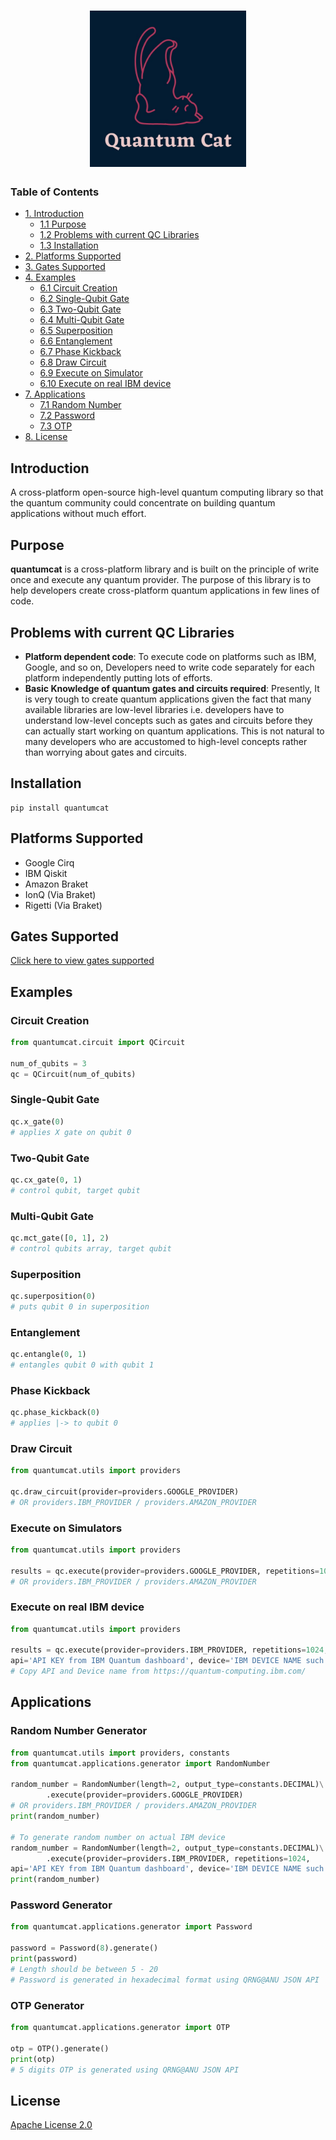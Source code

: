<h1 align="center">
  <img src="https://github.com/artificial-brain/quantumcat/blob/assets/quantumcat/logo/quantum_cat_logo.jpg?raw=true" alt="Quantum Cat Logo" width="250" height="250" />
</h1>


### Table of Contents

- [1. Introduction](#introduction)
  * [1.1 Purpose](#purpose)
  * [1.2 Problems with current QC Libraries](#problems-with-current-qc-libraries)
  * [1.3 Installation](#installation)
- [2. Platforms Supported](#platforms-supported)
- [3. Gates Supported](#gates-supported)
- [4. Examples](#examples)
  * [6.1 Circuit Creation](#circuit-creation)
  * [6.2 Single-Qubit Gate](#single-qubit-gate)
  * [6.3 Two-Qubit Gate](#two-qubit-gate)
  * [6.4 Multi-Qubit Gate](#multi-qubit-gate)
  * [6.5 Superposition](#superposition)
  * [6.6 Entanglement](#entanglement)
  * [6.7 Phase Kickback](#phase-kickback)    
  * [6.8 Draw Circuit](#draw-circuit)
  * [6.9 Execute on Simulator](#execute-on-simulator)
  * [6.10 Execute on real IBM device](#execute-on-real-ibm-device)
- [7. Applications](#applications)
   * [7.1 Random Number](#random-number)
   * [7.2 Password](#password)
   * [7.3 OTP](#otp)
- [8. License](#license)


## Introduction
A cross-platform open-source high-level quantum computing library so that the quantum community could concentrate on building quantum applications without much effort.
## Purpose
**quantumcat** is a cross-platform library and is built on the principle of write once and execute any quantum provider. The purpose of this library is to help developers create cross-platform quantum applications in few lines of code.
## Problems with current QC Libraries
* **Platform dependent code**:
To execute code on platforms such as IBM, Google, and so on, Developers need to write code separately for each platform independently putting lots of efforts.
* **Basic Knowledge of quantum gates and circuits required**:
  Presently, It is very tough to create quantum applications given the fact that many available libraries are low-level libraries i.e. developers have to understand low-level concepts such as gates and circuits before they can actually start working on quantum applications. This is not natural to many developers who are accustomed to high-level concepts rather than worrying about gates and circuits.
## Installation
```shell
pip install quantumcat
```
## Platforms Supported
* Google Cirq
* IBM Qiskit
* Amazon Braket
* IonQ (Via Braket)
* Rigetti (Via Braket)
## Gates Supported
[Click here to view gates supported](https://sheet.zoho.com/sheet/published/nvlfe4b782cabaa524276ab9a44e270d800b2?mode=html)

## Examples
### Circuit Creation
```python
from quantumcat.circuit import QCircuit

num_of_qubits = 3
qc = QCircuit(num_of_qubits)
```
### Single-Qubit Gate
```python
qc.x_gate(0) 
# applies X gate on qubit 0
```
### Two-Qubit Gate
```python
qc.cx_gate(0, 1) 
# control qubit, target qubit
```
### Multi-Qubit Gate
```python
qc.mct_gate([0, 1], 2) 
# control qubits array, target qubit
```
### Superposition
```python
qc.superposition(0) 
# puts qubit 0 in superposition
```
### Entanglement
```python
qc.entangle(0, 1) 
# entangles qubit 0 with qubit 1
```
### Phase Kickback
```python
qc.phase_kickback(0) 
# applies |-> to qubit 0
```
### Draw Circuit
```python
from quantumcat.utils import providers

qc.draw_circuit(provider=providers.GOOGLE_PROVIDER) 
# OR providers.IBM_PROVIDER / providers.AMAZON_PROVIDER 
```
### Execute on Simulators
```python
from quantumcat.utils import providers

results = qc.execute(provider=providers.GOOGLE_PROVIDER, repetitions=1024) 
# OR providers.IBM_PROVIDER / providers.AMAZON_PROVIDER
```
### Execute on real IBM device
```python
from quantumcat.utils import providers

results = qc.execute(provider=providers.IBM_PROVIDER, repetitions=1024, 
api='API KEY from IBM Quantum dashboard', device='IBM DEVICE NAME such as ibmq_manila or ibmq_quito')
# Copy API and Device name from https://quantum-computing.ibm.com/
```

## Applications
### Random Number Generator
```python
from quantumcat.utils import providers, constants
from quantumcat.applications.generator import RandomNumber

random_number = RandomNumber(length=2, output_type=constants.DECIMAL)\
        .execute(provider=providers.GOOGLE_PROVIDER)
# OR providers.IBM_PROVIDER / providers.AMAZON_PROVIDER
print(random_number)

# To generate random number on actual IBM device
random_number = RandomNumber(length=2, output_type=constants.DECIMAL)\
        .execute(provider=providers.IBM_PROVIDER, repetitions=1024, 
api='API KEY from IBM Quantum dashboard', device='IBM DEVICE NAME such as ibmq_manila or ibmq_quito')
print(random_number)
```
### Password Generator
```python
from quantumcat.applications.generator import Password

password = Password(8).generate()
print(password)
# Length should be between 5 - 20
# Password is generated in hexadecimal format using QRNG@ANU JSON API
```
### OTP Generator
```python
from quantumcat.applications.generator import OTP

otp = OTP().generate()
print(otp)
# 5 digits OTP is generated using QRNG@ANU JSON API
```

## License

[Apache License 2.0](LICENSE.txt)

